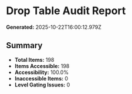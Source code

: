 # Drop Table Audit Report

**Generated:** 2025-10-22T16:00:12.979Z

## Summary

- **Total Items:** 198
- **Items Accessible:** 198
- **Accessibility:** 100.0%
- **Inaccessible Items:** 0
- **Level Gating Issues:** 0

